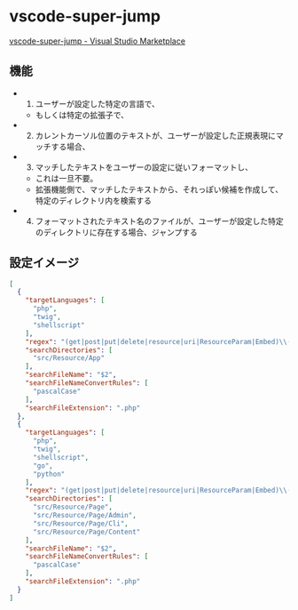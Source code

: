 # vscode-super-jump
[vscode-super-jump - Visual Studio Marketplace](https://marketplace.visualstudio.com/items?itemName=YukiAdachi.vscode-super-jump)

## 機能
- 1. ユーザーが設定した特定の言語で、
  - もしくは特定の拡張子で、
- 2. カレントカーソル位置のテキストが、ユーザーが設定した正規表現にマッチする場合、
- 3. マッチしたテキストをユーザーの設定に従いフォーマットし、
  - これは一旦不要。
  - 拡張機能側で、マッチしたテキストから、それっぽい候補を作成して、特定のディレクトリ内を検索する
- 4. フォーマットされたテキスト名のファイルが、ユーザーが設定した特定のディレクトリに存在する場合、ジャンプする

## 設定イメージ
```json
[
  {
    "targetLanguages": [
      "php",
      "twig",
      "shellscript"
    ],
    "regex": "(get|post|put|delete|resource|uri|ResourceParam|Embed)\\(.*?app:\\/\\/self\\/([^'\"\\{\\?#]*)",
    "searchDirectories": [
      "src/Resource/App"
    ],
    "searchFileName": "$2",
    "searchFileNameConvertRules": [
      "pascalCase"
    ],
    "searchFileExtension": ".php"
  },
  {
    "targetLanguages": [
      "php",
      "twig",
      "shellscript",
      "go",
      "python"
    ],
    "regex": "(get|post|put|delete|resource|uri|ResourceParam|Embed)\\(.*?page:\\/\\/self\\/([^'\"\\{\\?#]*)",
    "searchDirectories": [
      "src/Resource/Page",
      "src/Resource/Page/Admin",
      "src/Resource/Page/Cli",
      "src/Resource/Page/Content"
    ],
    "searchFileName": "$2",
    "searchFileNameConvertRules": [
      "pascalCase"
    ],
    "searchFileExtension": ".php"
  }
]
```

